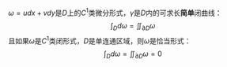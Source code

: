 $\omega=udx+vdy$是$D$上的$C^1$类微分形式，$\gamma$是$D$内的可求长**简单**闭曲线：
$$
\int_Dd \omega = \iint_{\partial D}\omega
$$
且如果$\omega$是$C^1$类闭形式，$D$是单连通区域，则$\omega$是恰当形式：
$$
\int_{D}d\omega =\iint_{\partial D}\omega =0
$$